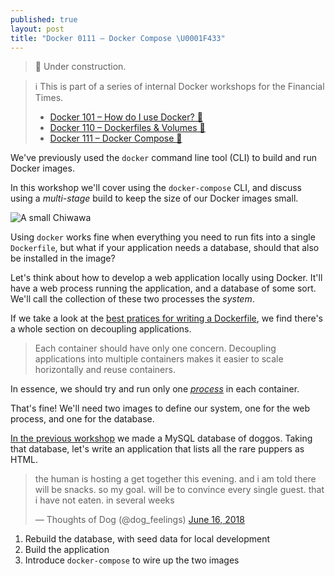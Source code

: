 ```yaml
---
published: true
layout: post
title: "Docker 0111 – Docker Compose \U0001F433"
---
```


> 🚧 Under construction.

> ℹ️ This is part of a series of internal Docker workshops for the Financial Times.
> 
> * [Docker 101 – How do I use Docker? 🐳](https://uncomplicated.systems/2018/05/23/docker-101.html)
> * [Docker 110 – Dockerfiles & Volumes 🐳](https://uncomplicated.systems/2018/06/05/docker-0110-dockerfiles-and-volumes.html)
> * [Docker 111 – Docker Compose 🐳](https://uncomplicated.systems/2018/06/19/docker-0111-docker-compose.html)

We've previously used the `docker` command line tool (CLI) to build and run Docker images.

In this workshop we'll cover using the `docker-compose` CLI, and discuss using a _multi-stage_ build to keep the size of our Docker images small.

![A small Chiwawa](https://www.ft.com/__origami/service/image/v2/images/raw/https%3A%2F%2Fuser-images.githubusercontent.com%2F51677%2F41594791-84faf78c-73bc-11e8-8da0-e0e9c811779e.png?source=uncomplicated.systems&width=512)

Using `docker` works fine when everything you need to run fits into a single `Dockerfile`, but what if your application needs a database, should that also be installed in the image?

Let's think about how to develop a web application locally using Docker. It'll have a web process running the application, and a database of some sort. We'll call the collection of these two processes the _system_.

If we take a look at the [best pratices for writing a Dockerfile](https://docs.docker.com/develop/develop-images/dockerfile_best-practices/#decouple-applications), we find there's a whole section on decoupling applications.

> Each container should have only one concern. Decoupling applications into multiple containers makes it easier to scale horizontally and reuse containers.

In essence, we should try and run only one [_process_](https://en.wikipedia.org/wiki/Process_(computing)) in each container.

That's fine! We'll need two images to define our system, one for the web process, and one for the database.

[In the previous workshop](https://uncomplicated.systems/2018/06/05/docker-0110-dockerfiles-and-volumes.html) we made a MySQL database of doggos. Taking that database, let's write an application that lists all the rare puppers as HTML.

<blockquote class="twitter-tweet" data-lang="en" data-dnt="true" data-align="center" data-link-color="#0f5499"><p lang="en" dir="ltr">the human is hosting a get together this evening. and i am told there will be snacks. so my goal. will be to convince every single guest. that i have not eaten. in several weeks</p>&mdash; Thoughts of Dog (@dog_feelings) <a href="https://twitter.com/dog_feelings/status/1008090737240571904?ref_src=twsrc%5Etfw">June 16, 2018</a></blockquote>

1. Rebuild the database, with seed data for local development
2. Build the application
3. Introduce `docker-compose` to wire up the two images


<script async src="https://platform.twitter.com/widgets.js" charset="utf-8"></script>
